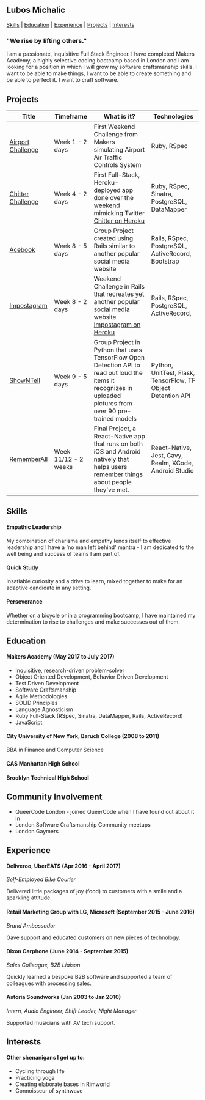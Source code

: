 ## Lubos Michalic

[Skills](#skills) | [Education](#education) | [Experience](#experience) | [Projects](#projects) | [Interests](#interests)


### "We rise by lifting others."


  I am a passionate, inquisitive Full Stack Engineer. I have completed Makers Academy, a highly selective coding bootcamp based in London and I am looking for a position in which I will grow my software craftsmanship skills. I want to be able to make things, I want to be able to create something and be able to perfect it. I want to craft software.


## Projects

| Title | Timeframe | What is it?  | Technologies |  
|---|---|---|---|
| [Airport Challenge](https://github.com/lubosmichalic/airport_challenge) | Week 1 - 2 days  | First Weekend Challenge from Makers simulating Airport Air Traffic Controls System | Ruby, RSpec |  
| [Chitter Challenge](https://github.com/lubosmichalic/chitter-challenge)  | Week 4 - 2 days  | First Full-Stack, Heroku-deployed app done over the weekend mimicking Twitter [Chitter on Heroku](http://chitty-chitter.herokuapp.com/posts)  | Ruby, RSpec, Sinatra, PostgreSQL, DataMapper |
| [Acebook](https://github.com/lubosmichalic/acebook-team-KILAS)  | Week 8 - 5 days  | Group Project created using Rails similar to another popular social media website | Rails, RSpec, PostgreSQL, ActiveRecord, Bootstrap  |
| [Impostagram](https://github.com/lubosmichalic/impostagram)  | Week 8 - 2 days  | Weekend Challenge in Rails that recreates yet another popular social media website [Impostagram on Heroku](https://impostagram.herokuapp.com/) | Rails, RSpec, PostgreSQL, ActiveRecord,   |
| [ShowNTell](https://github.com/lubosmichalic/showNtell)  | Week 9 - 5 days  | Group Project in Python that uses TensorFlow Open Detection API to read out loud the items it recognizes in uploaded pictures from over 90 pre-trained models   | Python, UnitTest, Flask, TensorFlow, TF Object Detention API  |
| [RememberAll](https://github.com/lubosmichalic/RememberAll)  | Week 11/12 - 2 weeks  | Final Project, a React-Native app that runs on both iOS and Android natively that helps users remember things about people they've met. | React-Native, Jest, Cavy, Realm, XCode, Android Studio  |  |

## Skills

#### Empathic Leadership

My combination of charisma and empathy lends itself to effective leadership and I have a 'no man left behind' mantra - I am dedicated to the well being and success of teams I am part of.

#### Quick Study
Insatiable curiosity and a drive to learn, mixed together to make for an adaptive candidate in any setting.

#### Perseverance
Whether on a bicycle or in a programming bootcamp, I have maintained my determination to rise to challenges and make successes out of them.

## Education

#### Makers Academy (May 2017 to July 2017)

- Inquisitive, research-driven problem-solver
- Object Oriented Development, Behavior Driven Development
- Test Driven Development
- Software Craftsmanship
- Agile Methodologies
- SOLID Principles
- Language Agnosticism
- Ruby Full-Stack (RSpec, Sinatra, DataMapper, Rails, ActiveRecord)
- JavaScript

#### City University of New York, Baruch College  (2008 to 2011)
BBA in Finance and Computer Science  

#### CAS Manhattan High School

#### Brooklyn Technical High School

## Community Involvement
- QueerCode London - joined QueerCode when I have found out about it in
- London Software Craftsmanship Community meetups
- London Gaymers

## Experience
#### Deliveroo, UberEATS  (Apr 2016 - April 2017)
*Self-Employed Bike Courier*

Delivered little packages of joy (food) to customers with a smile and a sparkling attitude.
#### Retail Marketing Group with LG, Microsoft (September 2015 - June 2016)
*Brand Ambassador*

Gave support and educated customers on new pieces of technology.
#### Dixon Carphone (June 2014 - September 2015)
*Sales Colleague, B2B Liaison*

Quickly learned a bespoke B2B software and supported a team of colleagues with processing sales.
#### Astoria Soundworks (Jan 2003 to Jan 2010)   
*Intern, Audio Engineer, Shift Leader, Night Manager*

Supported musicians with AV tech support.
## Interests
#### Other shenanigans I get up to:
- Cycling through life
- Practicing yoga
- Creating elaborate bases in Rimworld
- Connoisseur of synthwave

